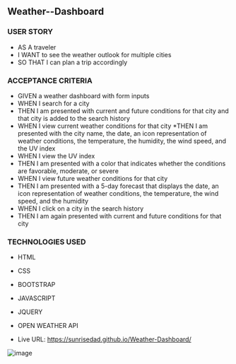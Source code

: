 ## Weather--Dashboard

### USER STORY
* AS A traveler
* I WANT to see the weather outlook for multiple cities
* SO THAT I can plan a trip accordingly

### ACCEPTANCE CRITERIA
* GIVEN a weather dashboard with form inputs
* WHEN I search for a city
* THEN I am presented with current and future conditions for that city and that city is added to the search history
* WHEN I view current weather conditions for that city
*THEN I am presented with the city name, the date, an icon representation of weather conditions, the temperature, the humidity, the wind speed, and the UV index
* WHEN I view the UV index
* THEN I am presented with a color that indicates whether the conditions are favorable, moderate, or severe
* WHEN I view future weather conditions for that city
* THEN I am presented with a 5-day forecast that displays the date, an icon representation of weather conditions, the temperature, the wind speed, and the humidity
* WHEN I click on a city in the search history
* THEN I am again presented with current and future conditions for that city

### TECHNOLOGIES USED
* HTML
* CSS
* BOOTSTRAP
* JAVASCRIPT
* JQUERY
* OPEN WEATHER API

* Live URL: https://sunrisedad.github.io/Weather-Dashboard/

![image](https://user-images.githubusercontent.com/84816623/131725084-d6d3cf80-a0e7-4c37-854a-43f261c2f054.png)
